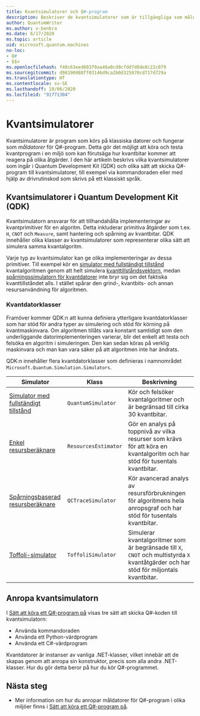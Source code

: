```yaml
---
title: Kvantsimulatorer och Q#-program
description: Beskriver de kvantsimulatorer som är tillgängliga som måldatorer för Q#-program.
author: QuantumWriter
ms.author: v-benbra
ms.date: 6/17/2020
ms.topic: article
uid: microsoft.quantum.machines
no-loc:
- Q#
- $$v
ms.openlocfilehash: f40c63eed60379aa46a0cd9cfdd7d8de8c22c079
ms.sourcegitcommit: d98190988ff03146d9ca2b0d325870cd717d729a
ms.translationtype: HT
ms.contentlocale: sv-SE
ms.lasthandoff: 10/06/2020
ms.locfileid: "91771304"
---
```

# <a name="quantum-simulators"></a>Kvantsimulatorer

Kvantsimulatorer är program som körs på klassiska datorer och fungerar som *måldatorer* för Q#-program. Detta gör det möjligt att köra och testa kvantprogram i en miljö som kan förutsäga hur kvantbitar kommer att reagera på olika åtgärder. I den här artikeln beskrivs vilka kvantsimulatorer som ingår i Quantum Development Kit (QDK) och olika sätt att skicka Q#-program till kvantsimulatorer, till exempel via kommandoraden eller med hjälp av drivrutinskod som skrivs på ett klassiskt språk.  



## <a name="the-quantum-development-kit-qdk-quantum-simulators"></a>Kvantsimulatorer i Quantum Development Kit (QDK)

Kvantsimulatorn ansvarar för att tillhandahålla implementeringar av kvantprimitiver för en algoritm. Detta inkluderar primitiva åtgärder som t.ex. `H`, `CNOT` och `Measure`, samt hantering och spårning av kvantbitar. QDK innehåller olika klasser av kvantsimulatorer som representerar olika sätt att simulera samma kvantalgoritm. 


Varje typ av kvantsimulator kan ge olika implementeringar av dessa primitiver. Till exempel kör en [simulator med fullständigt tillstånd](xref:microsoft.quantum.machines.full-state-simulator) kvantalgoritmen genom att helt simulera [kvanttillståndsvektorn](xref:microsoft.quantum.glossary#quantum-state), medan [spårningssimulatorn för kvantdatorer](xref:microsoft.quantum.machines.qc-trace-simulator.intro) inte bryr sig om det faktiska kvanttillståndet alls. I stället spårar den grind-, kvantbits- och annan resursanvändning för algoritmen.

### <a name="quantum-machine-classes"></a>Kvantdatorklasser

Framöver kommer QDK:n att kunna definiera ytterligare kvantdatorklasser som har stöd för andra typer av simulering och stöd för körning på kvantmaskinvara. Om algoritmen tillåts vara konstant samtidigt som den underliggande datorimplementeringen varierar, blir det enkelt att testa och felsöka en algoritm i simuleringen. Den kan sedan köras på verklig maskinvara och man kan vara säker på att algoritmen inte har ändrats.

QDK:n innehåller flera kvantdatorklasser som definieras i namnområdet `Microsoft.Quantum.Simulation.Simulators`.

|Simulator |Klass|Beskrivning|
|-----|------|---|
|[Simulator med fullständigt tillstånd](xref:microsoft.quantum.machines.full-state-simulator)| `QuantumSimulator` | Kör och felsöker kvantalgoritmer och är begränsad till cirka 30 kvantbitar. |
|[Enkel resursberäknare](xref:microsoft.quantum.machines.resources-estimator)| `ResourcesEstimator` | Gör en analys på toppnivå av vilka resurser som krävs för att köra en kvantalgoritm och har stöd för tusentals kvantbitar.|
|[Spårningsbaserad resursberäknare](xref:microsoft.quantum.machines.qc-trace-simulator.intro)|  `QCTraceSimulator` |Kör avancerad analys av resursförbrukningen för algoritmens hela anropsgraf och har stöd för tusentals kvantbitar.|
|[Toffoli-simulator](xref:microsoft.quantum.machines.toffoli-simulator)| `ToffoliSimulator` |Simulerar kvantalgoritmer som är begränsade till `X`, `CNOT` och multistyrda `X` kvantåtgärder och har stöd för miljontals kvantbitar. |

## <a name="invoking-the-quantum-simulator"></a>Anropa kvantsimulatorn

I [Sätt att köra ett Q#-program på](xref:microsoft.quantum.guide.host-programs) visas tre sätt att skicka Q#-koden till kvantsimulatorn: 

* Använda kommandoraden
* Använda ett Python-värdprogram
* Använda ett C#-värdprogram

Kvantdatorer är instanser av vanliga .NET-klasser, vilket innebär att de skapas genom att anropa sin konstruktor, precis som alla andra .NET-klasser. Hur du gör detta beror på hur du kör Q#-programmet.

## <a name="next-steps"></a>Nästa steg

* Mer information om hur du anropar måldatorer för Q#-program i olika miljöer finns i [Sätt att köra ett Q#-program på](xref:microsoft.quantum.guide.host-programs).
